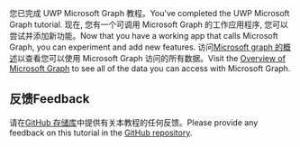 <!-- markdownlint-disable MD002 MD041 -->

<span data-ttu-id="e81e6-101">您已完成 UWP Microsoft Graph 教程。</span><span class="sxs-lookup"><span data-stu-id="e81e6-101">You've completed the UWP Microsoft Graph tutorial.</span></span> <span data-ttu-id="e81e6-102">现在, 您有一个可调用 Microsoft Graph 的工作应用程序, 您可以尝试并添加新功能。</span><span class="sxs-lookup"><span data-stu-id="e81e6-102">Now that you have a working app that calls Microsoft Graph, you can experiment and add new features.</span></span> <span data-ttu-id="e81e6-103">访问[Microsoft graph 的概述](/graph/overview)以查看您可以使用 Microsoft Graph 访问的所有数据。</span><span class="sxs-lookup"><span data-stu-id="e81e6-103">Visit the [Overview of Microsoft Graph](/graph/overview) to see all of the data you can access with Microsoft Graph.</span></span>

## <a name="feedback"></a><span data-ttu-id="e81e6-104">反馈</span><span class="sxs-lookup"><span data-stu-id="e81e6-104">Feedback</span></span>

<span data-ttu-id="e81e6-105">请在[GitHub 存储库](https://github.com/microsoftgraph/msgraph-training-uwp)中提供有关本教程的任何反馈。</span><span class="sxs-lookup"><span data-stu-id="e81e6-105">Please provide any feedback on this tutorial in the [GitHub repository](https://github.com/microsoftgraph/msgraph-training-uwp).</span></span>